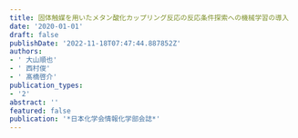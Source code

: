 ```yaml
---
title: 固体触媒を用いたメタン酸化カップリング反応の反応条件探索への機械学習の導入
date: '2020-01-01'
draft: false
publishDate: '2022-11-18T07:47:44.887852Z'
authors:
- ' 大山順也'
- ' 西村俊'
- ' 髙橋啓介'
publication_types:
- '2'
abstract: ''
featured: false
publication: '*日本化学会情報化学部会誌*'
---
```


